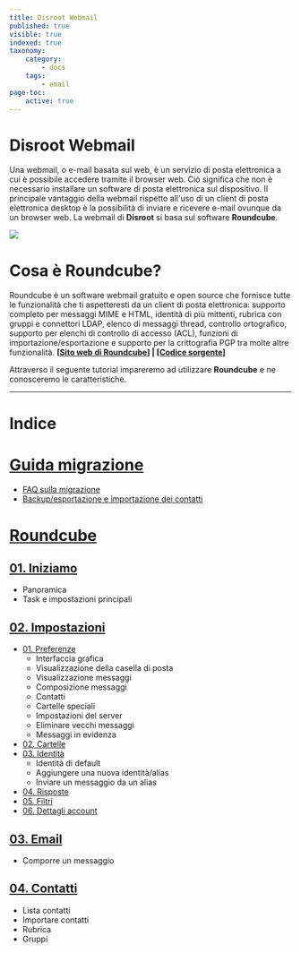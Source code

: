 ```yaml
---
title: Disroot Webmail
published: true
visible: true
indexed: true
taxonomy:
    category:
        - docs
    tags:
        - email
page-toc:
    active: true
---
```


# Disroot Webmail
Una webmail, o e-mail basata sul web, è un servizio di posta elettronica a cui è possibile accedere tramite il browser web. Ciò significa che non è necessario installare un software di posta elettronica sul dispositivo. Il principale vantaggio della webmail rispetto all'uso di un client di posta elettronica desktop è la possibilità di inviare e ricevere e-mail ovunque da un browser web. 
La webmail di **Disroot** si basa sul software **Roundcube**.


![](roundcube/rc_logo.png)

# Cosa è Roundcube?
Roundcube è un software webmail gratuito e open source che fornisce tutte le funzionalità che ti aspetteresti da un client di posta elettronica: supporto completo per messaggi MIME e HTML, identità di più mittenti, rubrica con gruppi e connettori LDAP, elenco di messaggi thread, controllo ortografico, supporto per elenchi di controllo di accesso (ACL), funzioni di importazione/esportazione e supporto per la crittografia PGP tra molte altre funzionalità.
**[[Sito web di Roundcube](https://roundcube.net/)] | [[Codice sorgente](https://github.com/roundcube/roundcubemail/)]**

Attraverso il seguente tutorial impareremo ad utilizzare **Roundcube** e ne conosceremo le caratteristiche.

----

# Indice

# [Guida migrazione](migration)
  - [FAQ sulla migrazione](migration/faq)
  - [Backup/esportazione e importazione dei contatti](migration/backup)

# [Roundcube](roundcube)
## [01. Iniziamo](roundcube/getting_started)
  - Panoramica
  - Task e impostazioni principali

## [02. Impostazioni](roundcube/settings)
  - [01. Preferenze](roundcube/settings/preferences)
    - Interfaccia grafica
    - Visualizzazione della casella di posta
    - Visualizzazione messaggi
    - Composizione messaggi
    - Contatti
    - Cartelle speciali
    - Impostazioni del server
    - Eliminare vecchi messaggi
    - Messaggi in evidenza
  - [02. Cartelle](roundcube/settings/folders)
  - [03. Identità](roundcube/settings/identities)
    - Identità di default
    - Aggiungere una nuova identità/alias
    - Inviare un messaggio da un alias
  - [04. Risposte](roundcube/settings/responses)
  - [05. Filtri](roundcube/settings/filters)
  - [06. Dettagli account](roundcube/settings/account_details)

## [03. Email](roundcube/email)
  - Comporre un messaggio

## [04. Contatti](roundcube/contacts)
  - Lista contatti
  - Importare contatti
  - Rubrica
  - Gruppi
